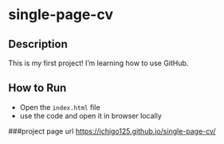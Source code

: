 # single-page-cv
## Description
This is my first project! I’m learning how to use GitHub.

## How to Run
- Open the `index.html` file
- use the code and open it in browser locally 

###project page url
https://ichigo125.github.io/single-page-cv/
